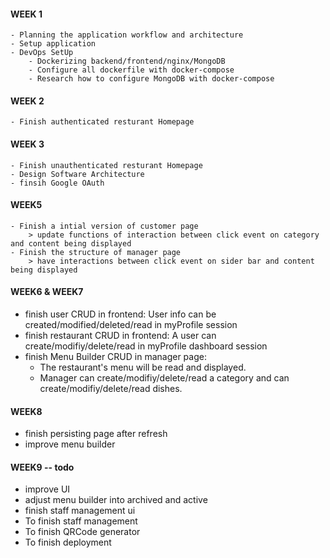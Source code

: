 #### WEEK 1

    - Planning the application workflow and architecture
    - Setup application
    - DevOps SetUp
        - Dockerizing backend/frontend/nginx/MongoDB
        - Configure all dockerfile with docker-compose
        - Research how to configure MongoDB with docker-compose

#### WEEK 2

    - Finish authenticated resturant Homepage

#### WEEK 3

    - Finish unauthenticated resturant Homepage
    - Design Software Architecture
    - finsih Google OAuth

#### WEEK5

    - Finish a intial version of customer page
        > update functions of interaction between click event on category and content being displayed
    - Finish the structure of manager page
        > have interactions between click event on sider bar and content being displayed

#### WEEK6 & WEEK7

-   finish user CRUD in frontend: User info can be created/modified/deleted/read in myProfile session
-   finish restaurant CRUD in frontend: A user can create/modifiy/delete/read in myProfile dashboard session
-   finish Menu Builder CRUD in manager page:
    -   The restaurant's menu will be read and displayed.
    -   Manager can create/modifiy/delete/read a category and can create/modifiy/delete/read dishes.

#### WEEK8

-   finish persisting page after refresh
-   improve menu builder

#### WEEK9 -- todo

-   improve UI
-   adjust menu builder into archived and active
-   finish staff management ui
-   To finish staff management
-   To finish QRCode generator
-   To finish deployment

